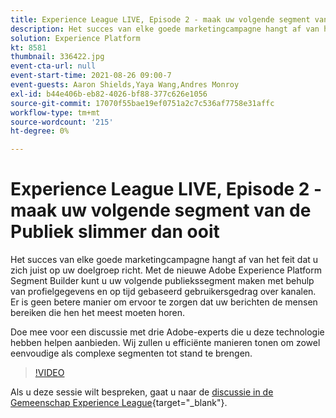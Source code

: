 ```yaml
---
title: Experience League LIVE, Episode 2 - maak uw volgende segment van de Publiek slimmer dan ooit
description: Het succes van elke goede marketingcampagne hangt af van het feit dat u zich juist op uw doelgroep richt. Met de nieuwe Adobe Experience Platform Segment Builder kunt u uw volgende publiekssegment maken met behulp van profielgegevens en op tijd gebaseerd gebruikersgedrag over kanalen. Er is geen betere manier om ervoor te zorgen dat uw berichten de mensen bereiken die hen het meest moeten horen. Doe mee voor een discussie met drie Adobe-experts die u deze technologie hebben helpen aanbieden. Wij zullen u efficiënte manieren tonen om zowel eenvoudige als complexe segmenten tot stand te brengen.
solution: Experience Platform
kt: 8581
thumbnail: 336422.jpg
event-cta-url: null
event-start-time: 2021-08-26 09:00-7
event-guests: Aaron Shields,Yaya Wang,Andres Monroy
exl-id: b44e406b-eb82-4026-bf88-377c626e1056
source-git-commit: 17070f55bae19ef0751a2c7c536af7758e31affc
workflow-type: tm+mt
source-wordcount: '215'
ht-degree: 0%

---
```


# Experience League LIVE, Episode 2 - maak uw volgende segment van de Publiek slimmer dan ooit

Het succes van elke goede marketingcampagne hangt af van het feit dat u zich juist op uw doelgroep richt. Met de nieuwe Adobe Experience Platform Segment Builder kunt u uw volgende publiekssegment maken met behulp van profielgegevens en op tijd gebaseerd gebruikersgedrag over kanalen. Er is geen betere manier om ervoor te zorgen dat uw berichten de mensen bereiken die hen het meest moeten horen.

Doe mee voor een discussie met drie Adobe-experts die u deze technologie hebben helpen aanbieden. Wij zullen u efficiënte manieren tonen om zowel eenvoudige als complexe segmenten tot stand te brengen.

>[!VIDEO](https://video.tv.adobe.com/v/336422/?quality=12&learn=on)

Als u deze sessie wilt bespreken, gaat u naar de [discussie in de Gemeenschap Experience League](https://experienceleaguecommunities.adobe.com/t5/adobe-experience-platform/questions-and-discussion-for-experience-league-live-ep-2-make/m-p/420645#M68){target="_blank"}.
